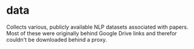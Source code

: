 # data
Collects various, publicly available NLP datasets associated with papers. Most of these were originally behind Google Drive links and therefor couldn't be downloaded behind a proxy.
